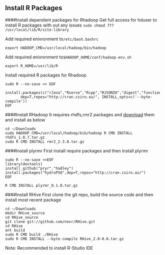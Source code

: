 ## Install R Packages

####Install dependent packages for Rhadoop
Get full access for hduser to install R packages with out any issues ```sudo chmod 777 /usr/local/lib/R/site-library```

Add required enivronment to```/etc/bash.bashrc```
```
export HADOOP_CMD=/usr/local/hadoop/bin/hadoop
```
Add required enivronment to```$HADOOP_HOME/conf/hadoop-env.sh```
```
export R_HOME=/usr/lib/R 
```

Install required R packages for Rhadoop
```
sudo R --no-save << EOF
  install.packages(c("rJava","Rserve","Rcpp","RJSONIO","digest","functional","stringr","plyr","bitops","reshape2","R.methodsS3","devtools"), 
       dep=T,repos="http://cran.csiro.au/", INSTALL_opts=c('--byte-compile'))
EOF
```

####Install RHadoop
It requires rhdfs,rmr2 packages and [download](https://github.com/RevolutionAnalytics/RHadoop/wiki/Downloads) them and install as below
```
cd ~/Downloads
sudo HADOOP_CMD=/usr/local/hadoop/bib/hadoop R CMD INSTALL rhdfs_1.0.7.tar.gz
sudo R CMD INSTALL rmr2_2.3.0.tar.gz
```

####Install plyrmr
First install require packages and then install plyrmr
```
sudo R --no-save <<EOF
library(devtools)
install_github("pryr","hadley")
install.packages("hydroPSO",dep=T,repos="http://cran.csiro.au/")
EOF

R CMD INSTALL plyrmr_0.1.0.tar.gz
```

####Install RHive
First clone the git repo, build the source code and then install most recent package
```
cd ~/Downloads
mkdir RHive_source
cd RHive_source
git clone git://github.com/nexr/RHive.git
cd RHive
ant build
sudo R CMD build ./RHive
sudo R CMD INSTALL --byte-compile RHive_2.0-0.0.tar.gz
```

Note: Recommended to install R-Studio IDE
